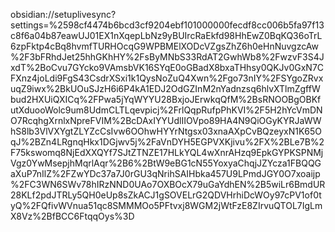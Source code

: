 obsidian://setuplivesync?settings=%2598cf4474b6bcd3cf9204ebf101000000fecdf8cc006b5fa97f13c8f6a04b87eawUJ01EX1nXqepLbNz9yBUIrcRaEkfd98HhEwZ0BqKQ36oTrL6zpFktp4cBq8hvmfTURHOcqG9WPBMElXODcVZgsZhZ6h0eHnNuvgzcAw%2F3bFRhdJet25hhGKhHY%2FsByMNbS33RdAT2GwhWb8%2FwzvF3S4JxdT%2BoCvu7GYcko9VAmsbVK16SYqE0oGBadX8bxaTHhsy0QKJv0GxN7CFXnz4joLdi9FgS43CsdrXSxi1k1QysNoZuQ4Xwn%2Fgo73nIY%2FSYgoZRvxuqZ9iwx%2BkUOuSJzH6i6P4kA1EDJ2OdGZInM2nYadnzsq6hlvXTlmZgffWbud2HXUiQXICq%2FPwa5jYqWYYU28BxjoJErwkqQfM%2BsRNOOBgOBKfutXduooWolc9um8UdmCLTLqevpicj%2FrlQqpRufpPhKVI%2F5H2hYcVmDNO7RcqhgXrnlxNpreFVIM%2BcDAxIYYUdlIIOVpo89HA4N9QiOGyKYRJaWWhS8lb3VlVXYgtZLYZcCsIvw6OOhwHYYrNtgsx03xnaAXpCvBQzeyxN1K65OqJ%2BZn4LRgnqHkx1DGjwv5j%2FaVnDYH5EGPVXKjivu%2FX%2BLe7B%2F75kswomq8NjEdXXQYf7SJtZTNZE17HLkYQL4wXnrAHzq9EpkGYPKSPNMjVgz0YwMsepjhMqrlAqr%2B6%2BtW9eBG1cN55YoxyaChqjJZYcza1FBQQGaXuP7nIlZ%2FZwYDc37a7J0rGU3qNrihSAIHbka457U9LPmdJGY0O7xoaijp%2FC3WN6SWv78hIRzNND0UAo7OXBOcX79uGaYdhEN%2B5wiLr6BmdUR28KLf2pdJTRLy5QH0eUp8sZkACJ1gSOVELrG2QDVHrhiDcWOy97cPV1of0tyQ%2FQfivWVnua51qc8SMMMOo5PFtvxj8WGM2jWtFzE8ZIrvuQTOL7IgLmX8Vz%2BfBCC6FtqqOys%3D